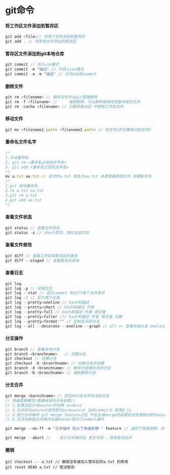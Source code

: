 # git命令

#### 将工作区文件添加到暂存区

```javascript
git add <file>// 将单个文件添加到暂存区
git add . // 将所有文件添加到暂存区
```

#### 暂存区文件添加到git本地仓库

```javascript
git commit // 进入vim模式
git commit -m "描述" // 不进入vim模式
git commit -a -m "描述" // 合并add和commit
```

#### 删除文件

```javascript
git rm <filename> // 删除文件并从git管理删除
git rm -f <filename> // 	强制删除，可以删除被修改但是未提交文件
git rm -cache <filename> // 只删除暂存区 不删除工作区文件
```

#### 移动文件

```javascript
git mv <filename1.path> <filename2.path> // 将文件1的位置移动到文件2
```

#### 重命名文件名字

```javascript
/*
1.手动重命名
2. git rm <重命名之前到文件名>
3. git add <重命名之后的文件名>
*/ 
mv a.txt aa.txt // 将文件a.txt 改名为aa.txt 本质是删除原文件 创建新文件
/*
1.git 自动重命名
2.rm a.txt aa.txt
3.git rm a.txt
4.git add aa.txt
*/
```

#### 查看文件状态

```javascript
git status // 查看文件状态
git status -s // short简写，简化状态打印
```

#### 查看文件修改

```javascript
git diff // 查看工作区和暂存区的差异
git diff --staged // 查看暂存区差异
```

#### 查看日志

```js
git log
git log -p // 详细日志
git log --stat // 显示commit 和diff每个文件差异
git log -2 // 显示两个记录
git log --pretty=oneline // hash和描述
git log --pretty=short // hash和描述 作者
git log --pretty=full // hash和描述 作者 提交者
git log --pretty=fuller /// hash和描述 作者 提交者 日期
git log --pretty=format:"" // 定制显示的日志
git log --all --decorate --oneline --graph // all => 查看所有分支 oneline => hash描述 --graph 树桩可视化 decorate => 装饰每个提交指向分支 
```

#### 分支操作

```js
git branch // 查看本地分支
git branch <branchname>   // 创建分支
git checkout // 切换分支
git checkout -b <branchname> // 切换分支并创建
git branch -d <branchname> // 删除已经被合并的分支
git branch -D <branchname> // 强制删除分支
```

#### 分支合并

```js
git merge <barnchname> // 把目标分支合并到当前分支
// 快速前移概念(直接级祖先关系前移):
// 1.如果当前分支master的快照 a=>b=>c
// 2.合并的feature分支快照为a=>b=>c=>d 当前commit为 修改d.js
// 3.执行合并操作 git merge feature之后 不会生成merge的说明并且快速移动到feature的commit => 修改d.js
// 4.无法判断是合并操作还是master执行了commit操作

git merge --no-ff -m "合并操作 防止了快速前移 " feature // 消除了快速前移，并且commit变为 合并操作 防止了快速前移 

git merge --abort // 	执行合并操作后 发生冲突 ，用来取消合并
```

#### 撤销

```
git checkout -- a.txt // 撤销没有被加入暂存区的a.txt 的修改
git reset HEAD a.txt // 取消暂存

```

